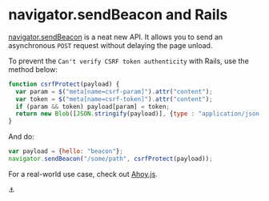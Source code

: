 # navigator.sendBeacon and Rails

[navigator.sendBeacon](https://developer.mozilla.org/en-US/docs/Web/API/Navigator/sendBeacon) is a neat new API. It allows you to send an asynchronous `POST` request without delaying the page unload.

To prevent the `Can't verify CSRF token authenticity` with Rails, use the method below:

```javascript
function csrfProtect(payload) {
  var param = $("meta[name=csrf-param]").attr("content");
  var token = $("meta[name=csrf-token]").attr("content");
  if (param && token) payload[param] = token;
  return new Blob([JSON.stringify(payload)], {type : "application/json; charset=utf-8"});
}
```

And do:

```javascript
var payload = {hello: "beacon"};
navigator.sendBeacon("/some/path", csrfProtect(payload));
```

For a real-world use case, check out [Ahoy.js](https://github.com/ankane/ahoy.js).

:anchor:
